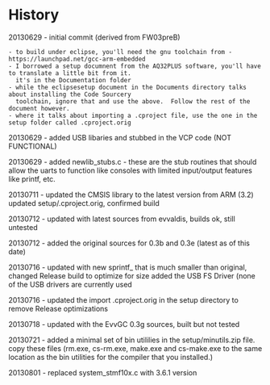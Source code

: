 # History #

20130629 - initial commit (derived from FW03preB)

    - to build under eclipse, you'll need the gnu toolchain from - https://launchpad.net/gcc-arm-embedded
    - I borrowed a setup documnent from the AQ32PLUS software, you'll have to translate a little bit from it.
      it's in the Documentation folder
    - while the eclipsesetup document in the Documents directory talks about installing the Code Sourcery
      toolchain, ignore that and use the above.  Follow the rest of the document however.
    - where it talks about importing a .cproject file, use the one in the setup folder called .cproject.orig
    
20130629 - added USB libaries and stubbed in the VCP code (NOT FUNCTIONAL)

20130629 - added newlib_stubs.c - these are the stub routines that should allow the uarts to function like
           consoles with limited input/output features like printf, etc.
           
20130711 - updated the CMSIS library to the latest version from ARM (3.2)
           updated setup/.cproject.orig, confirmed build
           
20130712 - updated with latest sources from evvaldis, builds ok, still untested

20130712 - added the original sources for 0.3b and 0.3e (latest as of this date)

20130716 - updated with new sprintf_ that is much smaller than original, changed Release build to optimize for size
           added the USB FS Driver (none of the USB drivers are currently used   
           
20130716 - updated the import .cproject.orig in the setup directory to remove Release optimizations

20130718 - updated with the EvvGC 0.3g sources, built but not tested

20130721 - added a minimal set of bin utililies in the setup/minutils.zip file.
           copy these files (rm.exe, cs-rm.exe, make.exe and cs-make.exe to the same location
           as the bin utilities for the compiler that you installed.)
           
20130801 - replaced system_stmf10x.c with 3.6.1 version
          
